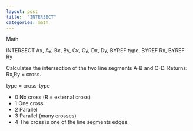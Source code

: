 ```yaml
---
layout: post
title:  "INTERSECT"
categories: math
---
```

Math

INTERSECT Ax, Ay, Bx, By, Cx, Cy, Dx, Dy, BYREF type, BYREF Rx, BYREF Ry

Calculates the intersection of the two line segments A-B and C-D. Returns: Rx,Ry = cross.


type = cross-type
* 0 No cross (R = external cross)
* 1 One cross
* 2 Parallel
* 3 Parallel (many crosses)
* 4 The cross is one of the line segments edges.

